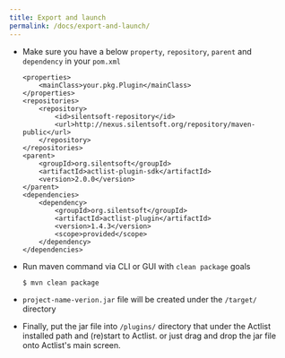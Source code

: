```yaml
---
title: Export and launch
permalink: /docs/export-and-launch/
---
```


* Make sure you have a below `property`, `repository`, `parent` and `dependency` in your `pom.xml`
  ```
  <properties>
      <mainClass>your.pkg.Plugin</mainClass>
  </properties>
  <repositories>
      <repository>
          <id>silentsoft-repository</id>
          <url>http://nexus.silentsoft.org/repository/maven-public</url>
      </repository>
  </repositories>
  <parent>
      <groupId>org.silentsoft</groupId>
      <artifactId>actlist-plugin-sdk</artifactId>
      <version>2.0.0</version>
  </parent>
  <dependencies>
      <dependency>
          <groupId>org.silentsoft</groupId>
          <artifactId>actlist-plugin</artifactId>
          <version>1.4.3</version>
          <scope>provided</scope>
      </dependency>
  </dependencies>
  ```

* Run maven command via CLI or GUI with `clean package` goals
  ```
  $ mvn clean package
  ```

* `project-name-verion.jar` file will be created under the `/target/` directory
  
* Finally, put the jar file into `/plugins/` directory that under the Actlist installed path and (re)start to Actlist.
  or just drag and drop the jar file onto Actlist's main screen.